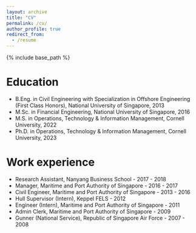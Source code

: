 ```yaml
---
layout: archive
title: "CV"
permalink: /cv/
author_profile: true
redirect_from:
  - /resume
---
```


{% include base_path %}

Education
======
* B.Eng. in Civil Engineering with Specialization in Offshore Engineering (First Class Honors), National University of Singapore, 2013
* M.Sc. in Financial Engineering, National University of Singapore, 2016
* M.S. in Operations, Technology & Information Management, Cornell University, 2022
* Ph.D. in Operations, Technology & Information Management, Cornell University, 2023 

Work experience
======
* Research Assistant, Nanyang Business School - 2017 - 2018
* Manager, Maritime and Port Authority of Singapore - 2016 - 2017
* Civil Engineer, Maritime and Port Authority of Singapore - 2013 - 2016
* Hull Supervisor (Intern), Keppel FELS  - 2012
* Engineer (Intern), Maritime and Port Authority of Singapore  - 2011
* Admin Clerk, Maritime and Port Authority of Singapore  - 2009
* Gunner (National Service), Republic of Singapore Air Force - 2007 - 2008
